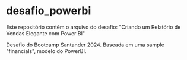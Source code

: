 # desafio_powerbi
Este repositório contém o arquivo do desafio: "Criando um Relatório de Vendas Elegante com Power BI"

Desafio do Bootcamp Santander 2024. Baseada em uma sample "financials", modelo do PowerBI.
